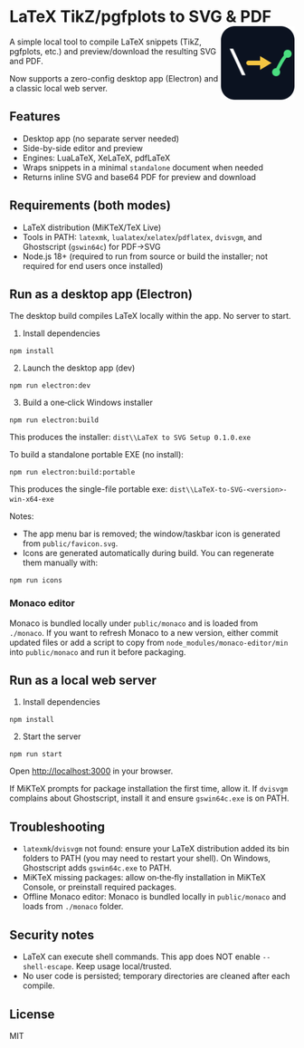 # LaTeX TikZ/pgfplots to SVG & PDF <img src="public/favicon.svg" type="image/svg+xml" alt="Icon" width="130" align="right" />

A simple local tool to compile LaTeX snippets (TikZ, pgfplots, etc.) and preview/download the resulting SVG and PDF.

Now supports a zero-config desktop app (Electron) and a classic local web server.

## Features

- Desktop app (no separate server needed)
- Side-by-side editor and preview
- Engines: LuaLaTeX, XeLaTeX, pdfLaTeX
- Wraps snippets in a minimal `standalone` document when needed
- Returns inline SVG and base64 PDF for preview and download

## Requirements (both modes)

- LaTeX distribution (MiKTeX/TeX Live)
- Tools in PATH: `latexmk`, `lualatex`/`xelatex`/`pdflatex`, `dvisvgm`, and Ghostscript (`gswin64c`) for PDF→SVG
- Node.js 18+ (required to run from source or build the installer; not required for end users once installed)

## Run as a desktop app (Electron)

The desktop build compiles LaTeX locally within the app. No server to start.

1. Install dependencies

```pwsh
npm install
```

2. Launch the desktop app (dev)

```pwsh
npm run electron:dev
```

3. Build a one‑click Windows installer

```pwsh
npm run electron:build
```

This produces the installer: `dist\\LaTeX to SVG Setup 0.1.0.exe`

To build a standalone portable EXE (no install):

```pwsh
npm run electron:build:portable
```

This produces the single-file portable exe: `dist\\LaTeX-to-SVG-<version>-win-x64-exe`

Notes:

- The app menu bar is removed; the window/taskbar icon is generated from `public/favicon.svg`.
- Icons are generated automatically during build. You can regenerate them manually with:

```pwsh
npm run icons
```

### Monaco editor

Monaco is bundled locally under `public/monaco` and is loaded from `./monaco`. If you want to refresh Monaco to a new version, either commit updated files or add a script to copy from `node_modules/monaco-editor/min` into `public/monaco` and run it before packaging.

## Run as a local web server

1. Install dependencies
```pwsh
npm install
```
2. Start the server

```pwsh
npm run start
```

Open <http://localhost:3000> in your browser.

If MiKTeX prompts for package installation the first time, allow it. If `dvisvgm` complains about Ghostscript, install it and ensure `gswin64c.exe` is on PATH.

## Troubleshooting

- `latexmk`/`dvisvgm` not found: ensure your LaTeX distribution added its bin folders to PATH (you may need to restart your shell). On Windows, Ghostscript adds `gswin64c.exe` to PATH.
- MiKTeX missing packages: allow on‑the‑fly installation in MiKTeX Console, or preinstall required packages.
- Offline Monaco editor: Monaco is bundled locally in `public/monaco` and loads from `./monaco` folder.

## Security notes

- LaTeX can execute shell commands. This app does NOT enable `--shell-escape`. Keep usage local/trusted.
- No user code is persisted; temporary directories are cleaned after each compile.

## License

MIT
